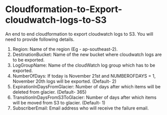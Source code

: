 # Cloudformation-to-Export-cloudwatch-logs-to-S3

An end to end cloudformation to export cloudwatch logs to S3. You will need to provide following details.    

 1. Region: Name of the region (Eg - ap-southeast-2).
 2. DestinationBucket: Name of the new bucket where cloudwatch logs are to be exported.
 3. LogGroupName: Name of the cloudWatch log group which has to be exported.
 4. NumberOfDays: If today is November 21st and NUMBEROFDAYS = 1, November 20th logs will be exported. (Default- 2)   
 5. ExpirationInDaysFromGlacier: Number of days after which items will be deleted from glacier. (Default- 365)
 6. TransitionInDaysFromS3ToGlacier: Number of days after which items will be moved from S3 to glacier. (Default- 1)
 7. SubscriberEmail: Email address who will receive the failure email.
